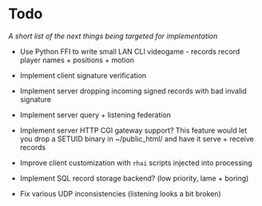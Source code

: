 # Todo

_A short list of the next things being targeted for implementation_

 - Use Python FFI to write small LAN CLI videogame - records record player names + positions + motion

 - Implement client signature verification
 
 - Implement server dropping incoming signed records with bad invalid signature
 
 - Implement server query + listening federation

 - Implement server HTTP CGI gateway support?
   This feature would let you drop a SETUID binary in ~/public_html/
   and have it serve + receive records

 - Improve client customization with `rhai` scripts injected into processing

 - Implement SQL record storage backend? (low priority, lame + boring)

 - Fix various UDP inconsistencies (listening looks a bit broken)

